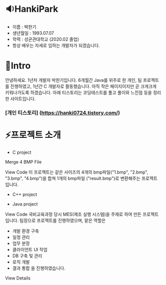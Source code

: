 # 🔉HankiPark

- 이름 : 박한기
- 생년월일 : 1993.07.07
- 학력 : 성균관대학교 (2020.02 졸업)
- 항상 배우는 자세로 임하는 개발자가 되겠습니다.

# 🔨Intro

  안녕하세요. 1년차 개발자 박한기입니다.
  6개월간 Java를 위주로 한 개인, 팀 프로젝트를 진행하였고,
  1년간 C 개발자로 활동했습니다.
  아직 작은 페이지이지만 곧 크게크게 키워나가도록 하겠습니다.
  아래 티스토리는 코딩테스트를 풀고 풀이와 느낀점 등을 정리한 사이트입니다.
  ### [개인 티스토리] (https://hanki0724.tistory.com/)


# ⚡프로젝트 소개

- C project

Merge 4 BMP File

View Code
이 프로젝트는 같은 사이즈의 4개의 bmp파일("1.bmp", "2.bmp", "3.bmp", "4.bmp")을 합쳐 
1개의 bmp파일 ("result.bmp")로 변환해주는 프로젝트입니다.

- C++ project



- Java project

View Code
국비교육과정 당시 MES(제조 실행 시스템)을 주제로 하여 만든 프로젝트입니다.
팀장으로 프로젝트를 진행하였으며, 맡은 역할은 
  - 개발 환경 구축
  - 일정 관리
  - 업무 분장
  - 클라이언트 UI 작업
  - DB 구축 및 관리
  - 로직 개발
  - 결과 통합
을 진행하였습니다.

View Details

